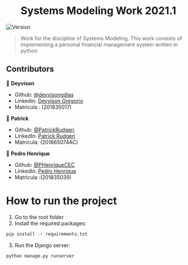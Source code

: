 <h1 align="center">Systems Modeling Work 2021.1</h1>
<p>
  <img alt="Version" src="https://img.shields.io/badge/version-0.1.0-blue.svg?cacheSeconds=2592000" />
</p>

> Work for the discipline of Systems Modeling. This work consists of implementing a personal financial management system written in python

## Contributors

👤 **Deyvison**

* Github: [@deyvisongdias](https://github.com/deyvisongdias)
* Linkedin: [Deyvison Gregorio](https://www.linkedin.com/in/deyvison-gregorio-435301207/)
* Matricula : (201835017)


👤 **Patrick**

* Github: [@PatrickRudgeri](https://github.com/PatrickRudgeri)
* LinkedIn: [Patrick Rudgeri](https://www.linkedin.com/in/patrickrudgeri/)
* Matricula: (201865074AC)


👤 **Pedro Henrique**

* Github: [@PHenriqueCEC](https://github.com/PHenriqueCEC)
* LinkedIn: [Pedro Henrique](https://www.linkedin.com/in/pedro-henrique-77baa01a9/)
* Matricula :(201835039)

# How to run the project

1. Go to the root folder
2. Install the required packages:
```bash
pip install -r requirements.txt
```
3. Run the Django server:
```bash
python manage.py runserver
```
